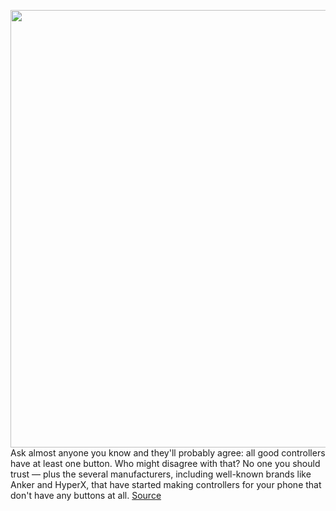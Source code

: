 <img src='https://cdn.vox-cdn.com/uploads/chorus_image/image/50858597/tldr-logo.1473954443.png' width='700px' /><br/>
Ask almost anyone you know and they'll probably agree: all good controllers have at least one button. Who might disagree with that? No one you should trust — plus the several manufacturers, including well-known brands like Anker and HyperX, that have started making controllers for your phone that don't have any buttons at all.
<a href='https://www.theverge.com/tldr/2020/8/10/21362399/mobile-game-controllers-power-bank-fan-no-buttons'> Source <a/>